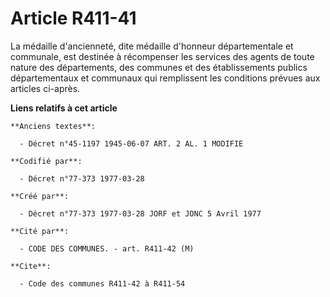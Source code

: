 # Article R411-41

La médaille d'ancienneté, dite médaille d'honneur départementale et communale, est destinée à récompenser les services des
agents de toute nature des départements, des communes et des établissements publics départementaux et communaux qui
remplissent les conditions prévues aux articles ci-après.

**Liens relatifs à cet article**

	**Anciens textes**:

	  - Décret n°45-1197 1945-06-07 ART. 2 AL. 1 MODIFIE

	**Codifié par**:

	  - Décret n°77-373 1977-03-28

	**Créé par**:

	  - Décret n°77-373 1977-03-28 JORF et JONC 5 Avril 1977

	**Cité par**:

	  - CODE DES COMMUNES. - art. R411-42 (M)

	**Cite**:

	  - Code des communes R411-42 à R411-54
